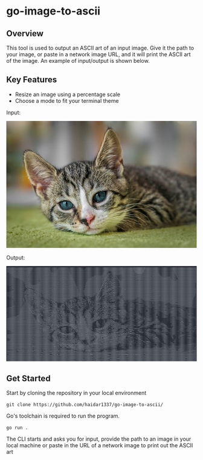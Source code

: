 # go-image-to-ascii

## Overview
This tool is used to output an ASCII art of an input image. Give it the path to your image, or paste in
a network image URL, and it will print the ASCII art of the image. An example of input/output is shown below.

## Key Features
* Resize an image using a percentage scale
* Choose a mode to fit your terminal theme

Input:


![original cat](example_input.jpg)


Output:


![ascii cat](example_output.png)


## Get Started
Start by cloning the repository in your local environment
```
git clone https://github.com/haidar1337/go-image-to-ascii/
```
Go's toolchain is required to run the program.
```
go run .
```

The CLI starts and asks you for input, provide the path to an image in your local machine
or paste in the URL of a network image to print out the ASCII art
